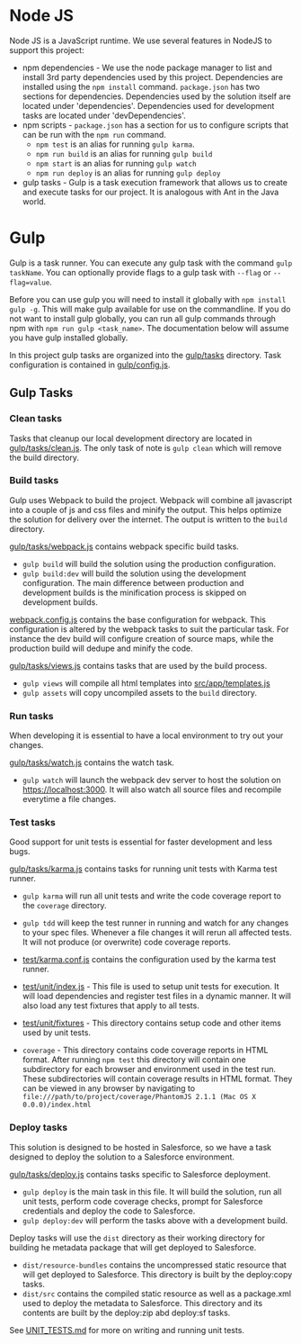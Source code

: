 Node JS
=======
Node JS is a JavaScript runtime. We use several features in NodeJS to support this project:
+ npm dependencies -
  We use the node package manager to list and install 3rd party dependencies used by this project.
  Dependencies are installed using the `npm install` command.
  `package.json` has two sections for dependencies.
  Dependencies used by the solution itself are located under 'dependencies'.
  Dependencies used for development tasks are located under 'devDependencies'.
+ npm scripts -
  `package.json` has a section for us to configure scripts that can be run with the `npm run` command.
  + `npm test` is an alias for running `gulp karma`.
  + `npm run build` is an alias for running `gulp build`
  + `npm start` is an alias for running `gulp watch`
  + `npm run deploy` is an alias for running `gulp deploy`
+ gulp tasks -
  Gulp is a task execution framework that allows us to create and execute tasks for our project.
  It is analogous with Ant in the Java world.

Gulp
====
Gulp is a task runner.
You can execute any gulp task with the command `gulp taskName`.
You can optionally provide flags to a gulp task with `--flag` or `--flag=value`.

Before you can use gulp you will need to install it globally with `npm install gulp -g`.
This will make gulp available for use on the commandline.
If you do not want to install gulp globally, you can run all gulp commands through npm with `npm run gulp <task_name>`.
The documentation below will assume you have gulp installed globally.

In this project gulp tasks are organized into the [gulp/tasks](gulp/tasks) directory.
Task configuration is contained in [gulp/config.js](gulp/config.js).

Gulp Tasks
----------

### Clean tasks
Tasks that cleanup our local development directory are located in [gulp/tasks/clean.js](gulp/tasks/clean.js).
The only task of note is `gulp clean` which will remove the build directory.

### Build tasks
Gulp uses Webpack to build the project.
Webpack will combine all javascript into a couple of js and css files and minify the output.
This helps optimize the solution for delivery over the internet.
The output is written to the `build` directory.

[gulp/tasks/webpack.js](gulp/tasks/webpack.js) contains webpack specific build tasks.
+ `gulp build` will build the solution using the production configuration.
+ `gulp build:dev` will build the solution using the development configuration.
The main difference between production and development builds is the minification process is skipped on development builds.

[webpack.config.js](gulp/webpack.config.js) contains the base configuration for webpack.
This configuration is altered by the webpack tasks to suit the particular task.
For instance the dev build will configure creation of source maps, while the production build will dedupe and minify the code.

[gulp/tasks/views.js](gulp/tasks/views.js) contains tasks that are used by the build process.
+ `gulp views` will compile all html templates into [src/app/templates.js](src/app/templates.js)
+ `gulp assets` will copy uncompiled assets to the `build` directory.

### Run tasks
When developing it is essential to have a local environment to try out your changes.

[gulp/tasks/watch.js](gulp/tasks/watch.js) contains the watch task.
+ `gulp watch` will launch the webpack dev server to host the solution on <https://localhost:3000>.
It will also watch all source files and recompile everytime a file changes.

### Test tasks
Good support for unit tests is essential for faster development and less bugs.

[gulp/tasks/karma.js](gulp/tasks/karma.js) contains tasks for running unit tests with Karma test runner.
+ `gulp karma` will run all unit tests and write the code coverage report to the `coverage` directory.
+ `gulp tdd` will keep the test runner in running and watch for any changes to your spec files.
  Whenever a file changes it will rerun all affected tests. It will not produce (or overwrite) code coverage reports.


+ [test/karma.conf.js](test/karma.conf.js) contains the configuration used by the karma test runner.
+ [test/unit/index.js](test/unit/index.js) - This file is used to setup unit tests for execution.
It will load dependencies and register test files in a dynamic manner.
It will also load any test fixtures that apply to all tests.
+ [test/unit/fixtures](test/unit/fixtures) - This directory contains setup code and other items used by unit tests.
+ `coverage` - This directory contains code coverage reports in HTML format.
After running `npm test` this directory will contain one subdirectory for each browser and environment used in the test run.
These subdirectories will contain coverage results in HTML format.
They can be viewed in any browser by navigating to `file:///path/to/project/coverage/PhantomJS 2.1.1 (Mac OS X 0.0.0)/index.html`

### Deploy tasks
This solution is designed to be hosted in Salesforce, so we have a task designed to deploy the solution to a Salesforce environment.

[gulp/tasks/deploy.js](gulp/tasks/deploy.js) contains tasks specific to Salesforce deployment.
+ `gulp deploy` is the main task in this file. It will build the solution, run all unit tests, perform code coverage checks, prompt for Salesforce credentials and deploy the code to Salesforce.
+ `gulp deploy:dev` will perform the tasks above with a development build.

Deploy tasks will use the `dist` directory as their working directory for building he metadata package that will get deployed to Salesforce.
+ `dist/resource-bundles` contains the uncompressed static resource that will get deployed to Salesforce.
  This directory is built by the deploy:copy tasks.
+ `dist/src` contains the compiled static resource as well as a package.xml used to deploy the metadata to Salesforce.
  This directory and its contents are built by the deploy:zip abd deploy:sf tasks.

See [UNIT_TESTS.md](UNIT_TESTS.md) for more on writing and running unit tests.